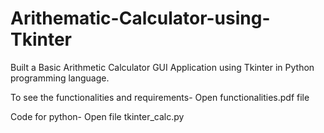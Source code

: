 # Arithematic-Calculator-using-Tkinter
Built a Basic Arithmetic Calculator GUI Application using Tkinter in Python programming language.

To see the functionalities and requirements-
    Open functionalities.pdf file

Code for python-
    Open file tkinter_calc.py
    
